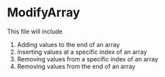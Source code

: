 # ModifyArray
This file will include

1. Adding values to the end of an array
2. Inserting values at a specific index of an array
3. Removing values from a specific index of an array
4. Removing values from the end of an array
